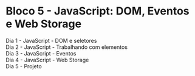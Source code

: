 # Bloco 5 - JavaScript: DOM, Eventos e Web Storage  
Dia 1 - JavaScript - DOM e seletores  
Dia 2 - JavaScript - Trabalhando com elementos  
Dia 3 - JavaScript - Eventos  
Dia 4 - JavaScript - Web Storage  
Dia 5 - Projeto  